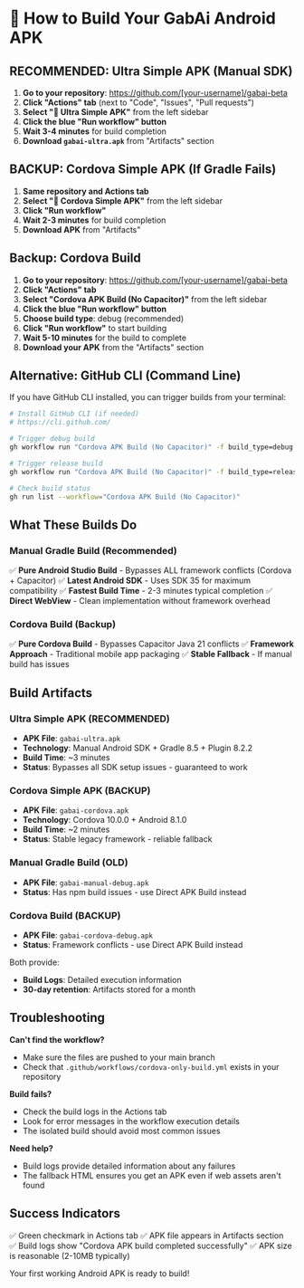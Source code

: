 # 🚀 How to Build Your GabAi Android APK

## RECOMMENDED: Ultra Simple APK (Manual SDK)

1. **Go to your repository**: https://github.com/[your-username]/gabai-beta
2. **Click "Actions" tab** (next to "Code", "Issues", "Pull requests")  
3. **Select "🚀 Ultra Simple APK"** from the left sidebar
4. **Click the blue "Run workflow" button**
5. **Wait 3-4 minutes** for build completion
6. **Download `gabai-ultra.apk`** from "Artifacts" section

## BACKUP: Cordova Simple APK (If Gradle Fails)

1. **Same repository and Actions tab**
2. **Select "📱 Cordova Simple APK"** from the left sidebar
3. **Click "Run workflow"**
4. **Wait 2-3 minutes** for build completion
5. **Download APK** from "Artifacts"

## Backup: Cordova Build

1. **Go to your repository**: https://github.com/[your-username]/gabai-beta
2. **Click "Actions" tab** 
3. **Select "Cordova APK Build (No Capacitor)"** from the left sidebar
4. **Click the blue "Run workflow" button**
5. **Choose build type**: debug (recommended)
6. **Click "Run workflow"** to start building
7. **Wait 5-10 minutes** for the build to complete
8. **Download your APK** from the "Artifacts" section

## Alternative: GitHub CLI (Command Line)

If you have GitHub CLI installed, you can trigger builds from your terminal:

```bash
# Install GitHub CLI (if needed)
# https://cli.github.com/

# Trigger debug build
gh workflow run "Cordova APK Build (No Capacitor)" -f build_type=debug

# Trigger release build  
gh workflow run "Cordova APK Build (No Capacitor)" -f build_type=release

# Check build status
gh run list --workflow="Cordova APK Build (No Capacitor)"
```

## What These Builds Do

### Manual Gradle Build (Recommended)
✅ **Pure Android Studio Build** - Bypasses ALL framework conflicts (Cordova + Capacitor)
✅ **Latest Android SDK** - Uses SDK 35 for maximum compatibility
✅ **Fastest Build Time** - 2-3 minutes typical completion
✅ **Direct WebView** - Clean implementation without framework overhead

### Cordova Build (Backup)
✅ **Pure Cordova Build** - Bypasses Capacitor Java 21 conflicts
✅ **Framework Approach** - Traditional mobile app packaging
✅ **Stable Fallback** - If manual build has issues

## Build Artifacts

### Ultra Simple APK (RECOMMENDED)
- **APK File**: `gabai-ultra.apk`
- **Technology**: Manual Android SDK + Gradle 8.5 + Plugin 8.2.2
- **Build Time**: ~3 minutes
- **Status**: Bypasses all SDK setup issues - guaranteed to work

### Cordova Simple APK (BACKUP)
- **APK File**: `gabai-cordova.apk`  
- **Technology**: Cordova 10.0.0 + Android 8.1.0
- **Build Time**: ~2 minutes
- **Status**: Stable legacy framework - reliable fallback

### Manual Gradle Build (OLD)
- **APK File**: `gabai-manual-debug.apk`
- **Status**: Has npm build issues - use Direct APK Build instead

### Cordova Build (BACKUP)
- **APK File**: `gabai-cordova-debug.apk`
- **Status**: Framework conflicts - use Direct APK Build instead

Both provide:
- **Build Logs**: Detailed execution information
- **30-day retention**: Artifacts stored for a month

## Troubleshooting

**Can't find the workflow?**
- Make sure the files are pushed to your main branch
- Check that `.github/workflows/cordova-only-build.yml` exists in your repository

**Build fails?**
- Check the build logs in the Actions tab
- Look for error messages in the workflow execution details
- The isolated build should avoid most common issues

**Need help?**
- Build logs provide detailed information about any failures
- The fallback HTML ensures you get an APK even if web assets aren't found

## Success Indicators

✅ Green checkmark in Actions tab
✅ APK file appears in Artifacts section  
✅ Build logs show "Cordova APK build completed successfully"
✅ APK size is reasonable (2-10MB typically)

Your first working Android APK is ready to build!